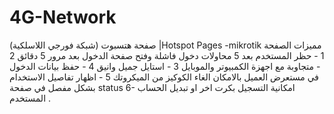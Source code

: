 # 4G-Network
صفحة هتسبوت (شبكة فورجي اللاسلكية) |Hotspot Pages -mikrotik
مميزات الصفحة
1 - حظر المستخدم بعد 5 محاولات دخول فاشلة وفتح صفحة الدخول بعد مرور 5 دقائق
2 - متجاوبة مع اجهزة الكمبيوتر والموبايل
3 - استايل جميل وانيق
4 - حفظ بيانات الدخول في مستعرض العميل بالامكان الغاء الكوكيز من الميكروتك
5 - اظهار تفاصيل الاستخدام بشكل مفصل في صفحة status
6- امكانية التسجيل بكرت اخر او تبديل الحساب المستخدم . 
